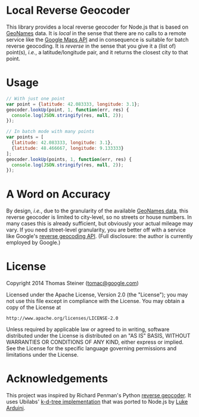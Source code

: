 Local Reverse Geocoder
=================

This library provides a local reverse geocoder for Node.js that is based on [GeoNames](http://download.geonames.org/export/dump/) data. It is *local* in the sense that there are no calls to a remote service like the [Google Maps API](https://developers.google.com/maps/documentation/javascript/geocoding#ReverseGeocoding) and in consequence is suitable for batch reverse geocoding. It is *reverse* in the sense that you give it a (list of) point(s), *i.e.*, a latitude/longitude pair, and it returns the closest city to that point.

Usage
====

```javascript
// With just one point
var point = {latitude: 42.083333, longitude: 3.1};
geocoder.lookUp(point, 1, function(err, res) {
  console.log(JSON.stringify(res, null, 2));
});

// In batch mode with many points
var points = [
  {latitude: 42.083333, longitude: 3.1},
  {latitude: 48.466667, longitude: 9.133333}
];
geocoder.lookUp(points, 1, function(err, res) {
  console.log(JSON.stringify(res, null, 2));
});
```

A Word on Accuracy
==============

By design, *i.e.*, due to the granularity of the available [GeoNames data](http://download.geonames.org/export/dump/cities1000.zip), this reverse geocoder is limited to city-level, so no streets or house numbers. In many cases this is already sufficient, but obviously your actual mileage may vary. If you need street-level granularity, you are better off with a service like Google's [reverse geocoding API](https://developers.google.com/maps/documentation/javascript/geocoding#ReverseGeocoding). (Full disclosure: the author is currently employed by Google.)

License
=====

Copyright 2014 Thomas Steiner (tomac@google.com)

Licensed under the Apache License, Version 2.0 (the "License");
you may not use this file except in compliance with the License.
You may obtain a copy of the License at

    http://www.apache.org/licenses/LICENSE-2.0

Unless required by applicable law or agreed to in writing, software
distributed under the License is distributed on an "AS IS" BASIS,
WITHOUT WARRANTIES OR CONDITIONS OF ANY KIND, either express or implied.
See the License for the specific language governing permissions and
limitations under the License.

Acknowledgements
=============

This project was inspired by Richard Penman's Python [reverse geocoder](https://bitbucket.org/richardpenman/reverse_geocode/). It uses Ubilabs' [k-d-tree implementation](https://github.com/ubilabs/kd-tree-javascript) that was ported to Node.js by [Luke Arduini](https://github.com/luk-/node-kdt).
